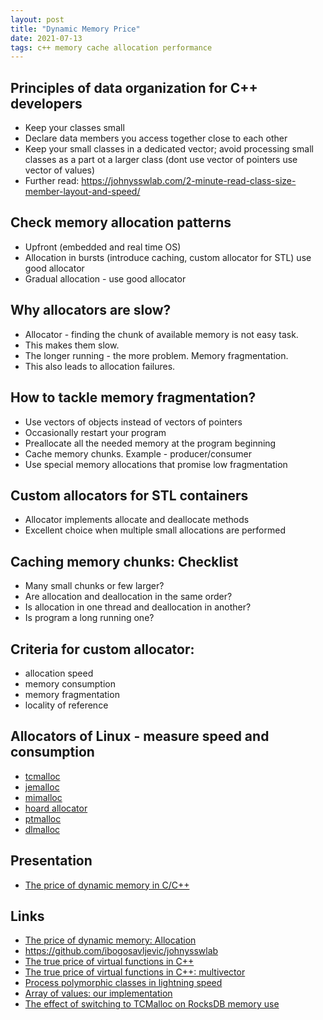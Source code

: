 ```yaml
---
layout: post
title: "Dynamic Memory Price"
date: 2021-07-13
tags: c++ memory cache allocation performance
---
```


## Principles of data organization for C++ developers
* Keep your classes small
* Declare data members you access together close to each other
* Keep your small classes in a dedicated vector; avoid processing small classes as a part ot a larger class
(dont use vector of pointers use vector of values)
* Further read: <https://johnysswlab.com/2-minute-read-class-size-member-layout-and-speed/>

## Check memory allocation patterns
* Upfront (embedded and real time OS)
* Allocation in bursts (introduce caching, custom allocator for STL) use good allocator
* Gradual allocation - use good allocator

## Why allocators are slow?
* Allocator - finding the chunk of available memory is not easy task.
* This makes them slow.
* The longer running - the more problem. Memory fragmentation.
* This also leads to allocation failures.

## How to tackle memory fragmentation?
* Use vectors of objects instead of vectors of pointers
* Occasionally restart your program
* Preallocate all the needed memory at the program beginning
* Cache memory chunks. Example - producer/consumer
* Use special memory allocations that promise low fragmentation

## Custom allocators for STL containers
* Allocator implements allocate and deallocate methods
* Excellent choice when multiple small allocations are performed

## Caching memory chunks: Checklist
* Many small chunks or few larger?
* Are allocation and deallocation in the same order?
* Is allocation in one thread and deallocation in another?
* Is program a long running one?

## Criteria for custom allocator:
* allocation speed
* memory consumption
* memory fragmentation
* locality of reference

## Allocators of Linux - measure speed and consumption
* [tcmalloc](https://github.com/google/tcmalloc)
* [jemalloc](https://github.com/jemalloc/jemalloc)
* [mimalloc](https://github.com/microsoft/mimalloc)
* [hoard allocator](https://github.com/emeryberger/Hoard)
* [ptmalloc](https://github.com/hustfisher/ptmalloc)
* [dlmalloc](http://gee.cs.oswego.edu/dl/html/malloc.html)

## Presentation
* [The price of dynamic memory in C/C++](https://www.youtube.com/watch?v=nx8fASr3MK8)

## Links
* [The price of dynamic memory: Allocation](https://johnysswlab.com/the-price-of-dynamic-memory-allocation/)
* <https://github.com/ibogosavljevic/johnysswlab>
* [The true price of virtual functions in C++](https://johnysswlab.com/the-true-price-of-virtual-functions-in-c/)
* [The true price of virtual functions in C++: multivector](https://johnysswlab.com/the-true-price-of-virtual-functions-in-c/#multivector)
* [Process polymorphic classes in lightning speed](https://johnysswlab.com/process-polymorphic-classes-in-lightning-speed/)
* [Array of values: our implementation](https://johnysswlab.com/process-polymorphic-classes-in-lightning-speed/#polymorphic)
* [The effect of switching to TCMalloc on RocksDB memory use](https://blog.cloudflare.com/the-effect-of-switching-to-tcmalloc-on-rocksdb-memory-use/)
